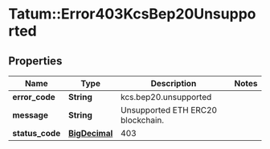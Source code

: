 # Tatum::Error403KcsBep20Unsupported

## Properties
Name | Type | Description | Notes
------------ | ------------- | ------------- | -------------
**error_code** | **String** | kcs.bep20.unsupported | 
**message** | **String** | Unsupported ETH ERC20 blockchain. | 
**status_code** | [**BigDecimal**](BigDecimal.md) | 403 | 

